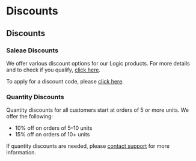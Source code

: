 # Discounts

## Discounts

### Saleae Discounts

We offer various discount options for our Logic products. For more details and to check if you qualify, [click here](https://blog.saleae.com/saleae-discounts/).

To apply for a discount code, please [click here](https://www.saleae.com/discounts).

### Quantity Discounts

Quantity discounts for all customers start at orders of 5 or more units. We offer the following:

* 10% off on orders of 5–10 units
* 15% off on orders of 10+ units

If quantity discounts are needed, please [contact support](https://contact.saleae.com/hc/en-us/requests/new) for more information.









